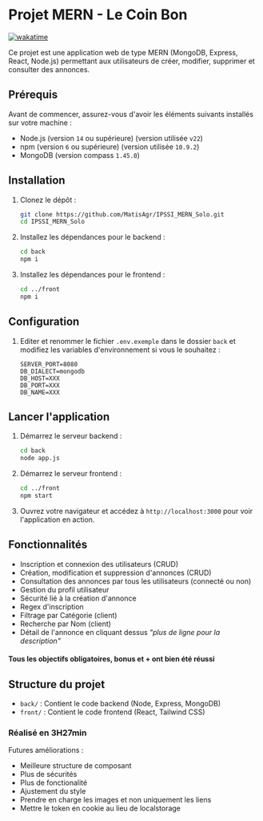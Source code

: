 # Projet MERN - Le Coin Bon
[![wakatime](https://wakatime.com/badge/user/a16f794f-b91d-4818-8dfc-d768ce605ece/project/ae63bf7c-ff59-491f-a991-53241623c3f9.svg)](https://wakatime.com/badge/user/a16f794f-b91d-4818-8dfc-d768ce605ece/project/ae63bf7c-ff59-491f-a991-53241623c3f9)

Ce projet est une application web de type MERN (MongoDB, Express, React, Node.js) permettant aux utilisateurs de créer, modifier, supprimer et consulter des annonces.

## Prérequis

Avant de commencer, assurez-vous d'avoir les éléments suivants installés sur votre machine :

- Node.js (version `14` ou supérieure) (version utilisée `v22`)
- npm (version `6` ou supérieure) (version utilisée `10.9.2`)
- MongoDB (version compass `1.45.0`)

## Installation

1. Clonez le dépôt :

   ```bash
   git clone https://github.com/MatisAgr/IPSSI_MERN_Solo.git
   cd IPSSI_MERN_Solo
   ```

2. Installez les dépendances pour le backend :

   ```bash
   cd back
   npm i
   ```

3. Installez les dépendances pour le frontend :

   ```bash
   cd ../front
   npm i
   ```

## Configuration

1. Editer et renommer le fichier `.env.exemple` dans le dossier `back` et modifiez les variables d'environnement si vous le souhaitez :

   ```env
   SERVER_PORT=8080
   DB_DIALECT=mongodb
   DB_HOST=XXX
   DB_PORT=XXX
   DB_NAME=XXX
   ```

## Lancer l'application

1. Démarrez le serveur backend :

   ```bash
   cd back
   node app.js
   ```

2. Démarrez le serveur frontend :

   ```bash
   cd ../front
   npm start
   ```

3. Ouvrez votre navigateur et accédez à `http://localhost:3000` pour voir l'application en action.

## Fonctionnalités

- Inscription et connexion des utilisateurs (CRUD)
- Création, modification et suppression d'annonces (CRUD)
- Consultation des annonces par tous les utilisateurs (connecté ou non)
- Gestion du profil utilisateur
- Sécurité lié à la création d'annonce 
- Regex d'inscription
- Filtrage par Catégorie (client)
- Recherche par Nom (client)
- Détail de l'annonce en cliquant dessus *"plus de ligne pour la description"*

#### Tous les objectifs obligatoires, bonus et + ont bien été réussi

## Structure du projet

- `back/` : Contient le code backend (Node, Express, MongoDB)
- `front/` : Contient le code frontend (React, Tailwind CSS)

### Réalisé en 3H27min

Futures améliorations :
- Meilleure structure de composant
- Plus de sécurités
- Plus de fonctionalité
- Ajustement du style
- Prendre en charge les images et non uniquement les liens
- Mettre le token en cookie au lieu de localstorage

